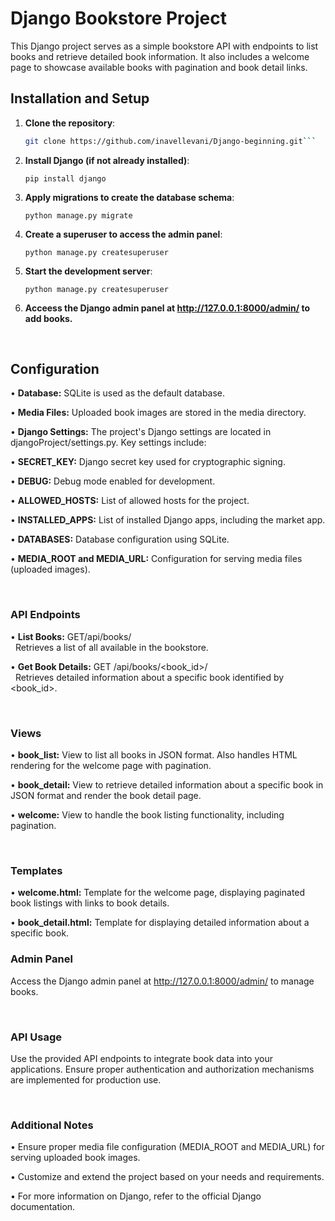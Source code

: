 # Django Bookstore Project

This Django project serves as a simple bookstore API with endpoints to list books and retrieve detailed book information. It also includes a welcome page to showcase available books with pagination and book detail links.


## Installation and Setup

1. **Clone the repository**:

   ```bash
   git clone https://github.com/inavellevani/Django-beginning.git```
   
3. **Install Django (if not already installed)**:

    ```pip install django```
  
4. **Apply migrations to create the database schema**:
  
    ```python manage.py migrate```

5. **Create a superuser to access the admin panel**:

    ```python manage.py createsuperuser```

6. **Start the development server**:

   ```python manage.py createsuperuser```

7. **Acceess the Django admin panel at http://127.0.0.1:8000/admin/ to add books.**

<br />

## Configuration
• **Database:** SQLite is used as the default database.

• **Media Files:** Uploaded book images are stored in the media directory.

• **Django Settings:** The project's Django settings are located in djangoProject/settings.py. Key settings include:

• **SECRET_KEY:** Django secret key used for cryptographic signing.

• **DEBUG:** Debug mode enabled for development.

• **ALLOWED_HOSTS:** List of allowed hosts for the project.

• **INSTALLED_APPS:** List of installed Django apps, including the market app.

• **DATABASES:** Database configuration using SQLite.

• **MEDIA_ROOT and MEDIA_URL:** Configuration for serving media files (uploaded images).

<br />

### API Endpoints
• **List Books:** GET/api/books/
    <br>&nbsp;&nbsp;Retrieves a list of all available in the bookstore.

• **Get Book Details:** GET /api/books/<book_id>/
    <br>&nbsp;&nbsp;Retrieves detailed information about a specific book identified by <book_id>.

<br />

### Views
• **book_list:** View to list all books in JSON format. Also handles HTML rendering for the welcome page with pagination.

• **book_detail:** View to retrieve detailed information about a specific book in JSON format and render the book detail page.

• **welcome:** View to handle the book listing functionality, including pagination.

<br />

### Templates
• **welcome.html:** Template for the welcome page, displaying paginated book listings with links to book details.

• **book_detail.html:** Template for displaying detailed information about a specific book.

### Admin Panel

Access the Django admin panel at http://127.0.0.1:8000/admin/ to manage books.

<br />

### API Usage

Use the provided API endpoints to integrate book data into your applications. Ensure proper authentication and authorization mechanisms are implemented for production use.

<br />

### Additional Notes
• Ensure proper media file configuration (MEDIA_ROOT and MEDIA_URL) for serving uploaded book images.

• Customize and extend the project based on your needs and requirements.

• For more information on Django, refer to the official Django documentation.
